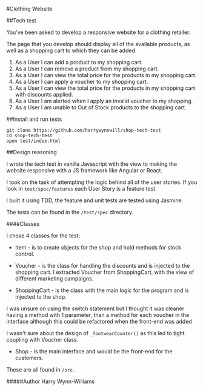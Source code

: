 #Clothing Website

##Tech test

You’ve been asked to develop a responsive website for a clothing retailer.


The page that you develop should display all of the available products, as well as a shopping cart to which they can be added.


1. As a User I can add a product to my shopping cart.
2. As a User I can remove a product from my shopping cart.
3. As a User I can view the total price for the products in my shopping cart.
4. As a User I can apply a voucher to my shopping cart.
5. As a User I can view the total price for the products in my shopping cart with discounts applied.
6. As a User I am alerted when I apply an invalid voucher to my shopping.
7. As a User I am unable to Out of Stock products to the shopping cart.


##Install and run tests

```
git clone https://github.com/harrywynnwill/shop-tech-test
cd shop-tech-test
open test/index.html
```

##Design reasoning

I wrote the tech test in vanilla Javascript with the view to making the website responsive with a JS framework like Angular or React.

I took on the task of attempting the logic behind all of the user stories.
If you look in `test/spec/features` each User Story is a feature test.

I built it using TDD, the feature and unit tests are tested using Jasmine.

The tests can be found in the `/test/spec` directory.

####Classes

I chose 4 classes for the test:

+  Item - is to create objects for the shop and hold methods for stock control.
+  Voucher - is the class for handling the discounts and is injected to the shopping cart.
  I extracted Voucher from ShoppingCart, with the view of different marketing campaigns.  

+  ShoppingCart - is the class with the main logic for the program and is injected to the shop.

  I was unsure on using the switch statement but I thought it was cleaner having a method with 1 parameter, than a method for each voucher in the interface although this could be refactored when the front-end was added

  I wasn't sure about the design of `_footwearCounter()` as this led to tight coupling with Voucher class.

+  Shop - is the main interface and would be the front-end for the customers.

These are all found in `/src`.

#####Author
Harry Wynn-Williams
